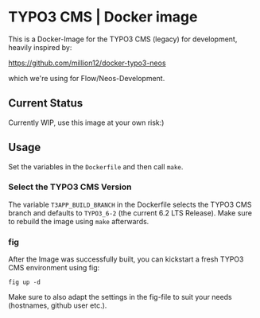 TYPO3 CMS | Docker image
========================

This is a Docker-Image for the TYPO3 CMS (legacy) for development,
heavily inspired by:

https://github.com/million12/docker-typo3-neos

which we're using for Flow/Neos-Development.

Current Status
--------------

Currently WIP, use this image at your own risk:)

## Usage

Set the variables in the `Dockerfile` and then call `make`.

### Select the TYPO3 CMS Version

The variable `T3APP_BUILD_BRANCH` in the Dockerfile selects the TYPO3
CMS branch and defaults to `TYPO3_6-2` (the current 6.2 LTS
Release). Make sure to rebuild the image using `make` afterwards.

### fig

After the Image was successfully built, you can kickstart a fresh
TYPO3 CMS environment using fig:

```
fig up -d
```

Make sure to also adapt the settings in the fig-file to suit your
needs (hostnames, github user etc.).
